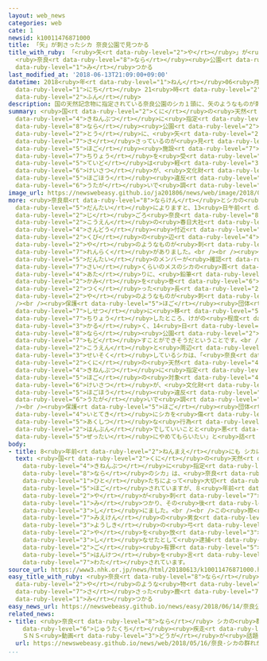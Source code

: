 ```yaml
---
layout: web_news
categories: web
cate: 1
newsid: k10011476871000
title: 「矢」が刺さったシカ 奈良公園で見つかる
title_with_ruby: 「<ruby>矢<rt data-ruby-level="2">や</rt></ruby>」が<ruby>刺<rt data-ruby-level="7">さ</rt></ruby>さったシカ
  <ruby>奈良<rt data-ruby-level="8">なら</rt></ruby><ruby>公園<rt data-ruby-level="2">こうえん</rt></ruby>で<ruby>見<rt
  data-ruby-level="1">み</rt></ruby>つかる
last_modified_at: '2018-06-13T21:09:00+09:00'
datetime: 2018<ruby>年<rt data-ruby-level="1">ねん</rt></ruby>06<ruby>月<rt data-ruby-level="1">がつ</rt></ruby>13<ruby>日<rt
  data-ruby-level="1">にち</rt></ruby> 21<ruby>時<rt data-ruby-level="2">じ</rt></ruby>09<ruby>分<rt
  data-ruby-level="2">ふん</rt></ruby>
description: 国の天然記念物に指定されている奈良公園のシカ１頭に、矢のようなものが刺さっているのが見つかりました。シカは、保護施設で治療を受け、けがの程度は軽いということですが、警察が、文化財保護法違反の疑いで調べています。
summary: <ruby>国<rt data-ruby-level="2">くに</rt></ruby>の<ruby>天然<rt data-ruby-level="4">てんねん</rt></ruby><ruby>記念物<rt
  data-ruby-level="4">きねんぶつ</rt></ruby>に<ruby>指定<rt data-ruby-level="3">してい</rt></ruby>されている<ruby>奈良<rt
  data-ruby-level="8">なら</rt></ruby><ruby>公園<rt data-ruby-level="2">こうえん</rt></ruby>のシカ１<ruby>頭<rt
  data-ruby-level="2">とう</rt></ruby>に、<ruby>矢<rt data-ruby-level="2">や</rt></ruby>のようなものが<ruby>刺<rt
  data-ruby-level="7">さ</rt></ruby>さっているのが<ruby>見<rt data-ruby-level="1">み</rt></ruby>つかりました。シカは、<ruby>保護<rt
  data-ruby-level="5">ほご</rt></ruby><ruby>施設<rt data-ruby-level="7">しせつ</rt></ruby>で<ruby>治療<rt
  data-ruby-level="7">ちりょう</rt></ruby>を<ruby>受<rt data-ruby-level="3">う</rt></ruby>け、けがの<ruby>程度<rt
  data-ruby-level="5">ていど</rt></ruby>は<ruby>軽<rt data-ruby-level="3">かる</rt></ruby>いということですが、<ruby>警察<rt
  data-ruby-level="6">けいさつ</rt></ruby>が、<ruby>文化財<rt data-ruby-level="5">ぶんかざい</rt></ruby><ruby>保護法<rt
  data-ruby-level="5">ほごほう</rt></ruby><ruby>違反<rt data-ruby-level="7">いはん</rt></ruby>の<ruby>疑<rt
  data-ruby-level="6">うたが</rt></ruby>いで<ruby>調<rt data-ruby-level="3">しら</rt></ruby>べています。
image_url: https://newswebeasy.github.io/ja201806/news/web/image/2018/06/13/K10011476871_1806132057_1806132109_01_02.jpg
more: <ruby>奈良県<rt data-ruby-level="8">ならけん</rt></ruby>とシカの<ruby>保護<rt data-ruby-level="5">ほご</rt></ruby><ruby>団体<rt
  data-ruby-level="5">だんたい</rt></ruby>によりますと、13<ruby>日午前<rt data-ruby-level="2">にちごぜん</rt></ruby>11<ruby>時<rt
  data-ruby-level="2">じ</rt></ruby>ごろ<ruby>奈良<rt data-ruby-level="8">なら</rt></ruby><ruby>公園<rt
  data-ruby-level="2">こうえん</rt></ruby>の<ruby>春日大社<rt data-ruby-level="8">かすがたいしゃ</rt></ruby>の<ruby>参道<rt
  data-ruby-level="4">さんどう</rt></ruby><ruby>付近<rt data-ruby-level="4">ふきん</rt></ruby>で、<ruby>首<rt
  data-ruby-level="2">くび</rt></ruby>の<ruby>辺<rt data-ruby-level="4">あた</rt></ruby>りに<ruby>矢<rt
  data-ruby-level="2">や</rt></ruby>のようなものが<ruby>刺<rt data-ruby-level="7">さ</rt></ruby>さっているシカがいると<ruby>連絡<rt
  data-ruby-level="7">れんらく</rt></ruby>がありました。<br /><br /><ruby>保護<rt data-ruby-level="5">ほご</rt></ruby><ruby>団体<rt
  data-ruby-level="5">だんたい</rt></ruby>のメンバーが<ruby>確認<rt data-ruby-level="7">かくにん</rt></ruby>したところ、４<ruby>歳<rt
  data-ruby-level="7">さい</rt></ruby>くらいのメスのシカの<ruby>首<rt data-ruby-level="2">くび</rt></ruby>の<ruby>辺<rt
  data-ruby-level="4">あた</rt></ruby>りに、<ruby>鉛筆<rt data-ruby-level="7">えんぴつ</rt></ruby>に<ruby>紙<rt
  data-ruby-level="2">かみ</rt></ruby>を<ruby>巻<rt data-ruby-level="6">ま</rt></ruby>いて<ruby>作<rt
  data-ruby-level="2">つく</rt></ruby>った<ruby>長<rt data-ruby-level="2">なが</rt></ruby>さおよそ15センチの<ruby>矢<rt
  data-ruby-level="2">や</rt></ruby>のようなものが<ruby>刺<rt data-ruby-level="7">さ</rt></ruby>さっていたということです。<br
  /><br /><ruby>保護<rt data-ruby-level="5">ほご</rt></ruby><ruby>団体<rt data-ruby-level="5">だんたい</rt></ruby>がシカを<ruby>施設<rt
  data-ruby-level="7">しせつ</rt></ruby>に<ruby>移<rt data-ruby-level="5">うつ</rt></ruby>して<ruby>治療<rt
  data-ruby-level="7">ちりょう</rt></ruby>したところ、けがの<ruby>程度<rt data-ruby-level="5">ていど</rt></ruby>は<ruby>軽<rt
  data-ruby-level="3">かる</rt></ruby>く、14<ruby>日<rt data-ruby-level="1">にち</rt></ruby>にも<ruby>奈良<rt
  data-ruby-level="8">なら</rt></ruby><ruby>公園<rt data-ruby-level="2">こうえん</rt></ruby>に<ruby>戻<rt
  data-ruby-level="7">もど</rt></ruby>すことができそうだということです。<br /><br /><ruby>奈良<rt data-ruby-level="8">なら</rt></ruby><ruby>公園<rt
  data-ruby-level="2">こうえん</rt></ruby>と<ruby>周辺<rt data-ruby-level="4">しゅうへん</rt></ruby>に<ruby>生息<rt
  data-ruby-level="3">せいそく</rt></ruby>しているシカは、「<ruby>奈良<rt data-ruby-level="8">なら</rt></ruby>のシカ」として<ruby>国<rt
  data-ruby-level="2">くに</rt></ruby>の<ruby>天然<rt data-ruby-level="4">てんねん</rt></ruby><ruby>記念物<rt
  data-ruby-level="4">きねんぶつ</rt></ruby>に<ruby>指定<rt data-ruby-level="3">してい</rt></ruby>され、<ruby>保護<rt
  data-ruby-level="5">ほご</rt></ruby>の<ruby>対象<rt data-ruby-level="4">たいしょう</rt></ruby>となっていて、<ruby>警察<rt
  data-ruby-level="6">けいさつ</rt></ruby>が、<ruby>文化財<rt data-ruby-level="5">ぶんかざい</rt></ruby><ruby>保護法<rt
  data-ruby-level="5">ほごほう</rt></ruby><ruby>違反<rt data-ruby-level="7">いはん</rt></ruby>の<ruby>疑<rt
  data-ruby-level="6">うたが</rt></ruby>いで<ruby>調<rt data-ruby-level="3">しら</rt></ruby>べています。<br
  /><br /><ruby>保護<rt data-ruby-level="5">ほご</rt></ruby><ruby>団体<rt data-ruby-level="5">だんたい</rt></ruby>は、「<ruby>意図的<rt
  data-ruby-level="4">いとてき</rt></ruby>にシカを<ruby>傷<rt data-ruby-level="6">きず</rt></ruby>つけようとした<ruby>悪質<rt
  data-ruby-level="5">あくしつ</rt></ruby>な<ruby>行為<rt data-ruby-level="7">こうい</rt></ruby>だ。いたずら<ruby>半分<rt
  data-ruby-level="2">はんぶん</rt></ruby>でしていいことと<ruby>悪<rt data-ruby-level="3">わる</rt></ruby>いことがあり、<ruby>絶対<rt
  data-ruby-level="5">ぜったい</rt></ruby>にやめてもらいたい」と<ruby>話<rt data-ruby-level="2">はな</rt></ruby>しています。
body:
- title: 8<ruby>年前<rt data-ruby-level="2">ねんまえ</rt></ruby>にも シカに<ruby>矢<rt data-ruby-level="2">や</rt></ruby>
  text: <ruby>国<rt data-ruby-level="2">くに</rt></ruby>の<ruby>天然<rt data-ruby-level="4">てんねん</rt></ruby><ruby>記念物<rt
    data-ruby-level="4">きねんぶつ</rt></ruby>に<ruby>指定<rt data-ruby-level="3">してい</rt></ruby>されている「<ruby>奈良<rt
    data-ruby-level="8">なら</rt></ruby>のシカ」は、<ruby>奈良<rt data-ruby-level="8">なら</rt></ruby>の<ruby>人<rt
    data-ruby-level="1">ひと</rt></ruby>たちによって<ruby>大切<rt data-ruby-level="2">たいせつ</rt></ruby>に<ruby>保護<rt
    data-ruby-level="5">ほご</rt></ruby>されていますが、８<ruby>年前<rt data-ruby-level="2">ねんまえ</rt></ruby>にもおなかに<ruby>矢<rt
    data-ruby-level="2">や</rt></ruby>が<ruby>刺<rt data-ruby-level="7">さ</rt></ruby>さったシカが<ruby>見<rt
    data-ruby-level="1">み</rt></ruby>つかり、その<ruby>後<rt data-ruby-level="2">ご</rt></ruby><ruby>死<rt
    data-ruby-level="3">し</rt></ruby>にました。<br /><br />この<ruby>際<rt data-ruby-level="5">さい</rt></ruby>には<ruby>三重県<rt
    data-ruby-level="7">みえけん</rt></ruby>の<ruby>男女<rt data-ruby-level="1">だんじょ</rt></ruby>が、シカに<ruby>洋式<rt
    data-ruby-level="3">ようしき</rt></ruby>の<ruby>弓<rt data-ruby-level="2">ゆみ</rt></ruby>のボーガンで<ruby>矢<rt
    data-ruby-level="2">や</rt></ruby>を<ruby>放<rt data-ruby-level="3">はな</rt></ruby>って<ruby>死<rt
    data-ruby-level="3">し</rt></ruby>なせたとして<ruby>逮捕<rt data-ruby-level="7">たいほ</rt></ruby>され、その<ruby>後<rt
    data-ruby-level="2">ご</rt></ruby><ruby>有罪<rt data-ruby-level="5">ゆうざい</rt></ruby><ruby>判決<rt
    data-ruby-level="5">はんけつ</rt></ruby>を<ruby>言<rt data-ruby-level="7">い</rt></ruby>い<ruby>渡<rt
    data-ruby-level="7">わた</rt></ruby>されています。
source_url: https://www3.nhk.or.jp/news/html/20180613/k10011476871000.html
easy_title_with_ruby: <ruby>奈良<rt data-ruby-level="8">なら</rt></ruby><ruby>公園<rt data-ruby-level="2">こうえん</rt></ruby>で<ruby>矢<rt
  data-ruby-level="2">や</rt></ruby>のような<ruby>物<rt data-ruby-level="3">もの</rt></ruby>が<ruby>刺<rt
  data-ruby-level="7">さ</rt></ruby>さった<ruby>鹿<rt data-ruby-level="7">しか</rt></ruby>が<ruby>見<rt
  data-ruby-level="1">み</rt></ruby>つかる
easy_news_url: https://newswebeasy.github.io/news/easy/2018/06/14/奈良公園で矢のような物が刺さった鹿が見つかる
related_news:
- title: <ruby>奈良<rt data-ruby-level="8">なら</rt></ruby> シカの<ruby>群<rt data-ruby-level="5">む</rt></ruby>れが<ruby>住宅地<rt
    data-ruby-level="6">じゅうたくち</rt></ruby><ruby>疾走<rt data-ruby-level="7">しっそう</rt></ruby>
    ＳＮＳ<ruby>動画<rt data-ruby-level="3">どうが</rt></ruby>が<ruby>話題<rt data-ruby-level="3">わだい</rt></ruby>に
  url: https://newswebeasy.github.io/news/web/2018/05/16/奈良-シカの群れが住宅地疾走-SNS動画が話題に
...
```

